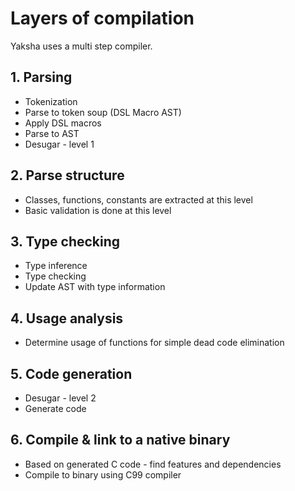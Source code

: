 # Layers of compilation

Yaksha uses a multi step compiler.

## 1. Parsing
- Tokenization
- Parse to token soup (DSL Macro AST)
- Apply DSL macros
- Parse to AST
- Desugar - level 1

## 2. Parse structure
- Classes, functions, constants are extracted at this level
- Basic validation is done at this level

## 3. Type checking
- Type inference
- Type checking
- Update AST with type information

## 4. Usage analysis
- Determine usage of functions for simple dead code elimination

## 5. Code generation
- Desugar - level 2
- Generate code

## 6. Compile & link to a native binary
- Based on generated C code - find features and dependencies
- Compile to binary using C99 compiler
        